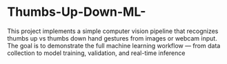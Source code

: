 # Thumbs-Up-Down-ML-
This project implements a simple computer vision pipeline that recognizes thumbs up vs thumbs down hand gestures from images or webcam input. The goal is to demonstrate the full machine learning workflow — from data collection to model training, validation, and real-time inference
